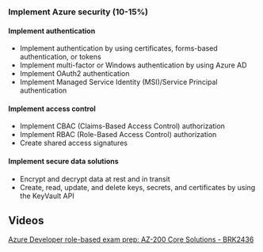### Implement Azure security (10-15%)

#### Implement authentication

- Implement authentication by using certificates, forms-based authentication, or tokens
- Implement multi-factor or Windows authentication by using Azure AD
- Implement OAuth2 authentication
- Implement Managed Service Identity (MSI)/Service Principal authentication

#### Implement access control

- Implement CBAC (Claims-Based Access Control) authorization
- Implement RBAC (Role-Based Access Control) authorization
- Create shared access signatures

#### Implement secure data solutions

- Encrypt and decrypt data at rest and in transit
- Create, read, update, and delete keys, secrets, and certificates by using the KeyVault API

## Videos

[Azure Developer role-based exam prep: AZ-200 Core Solutions - BRK2436](https://www.youtube.com/watch?v=nWpNe5bbzz8)
